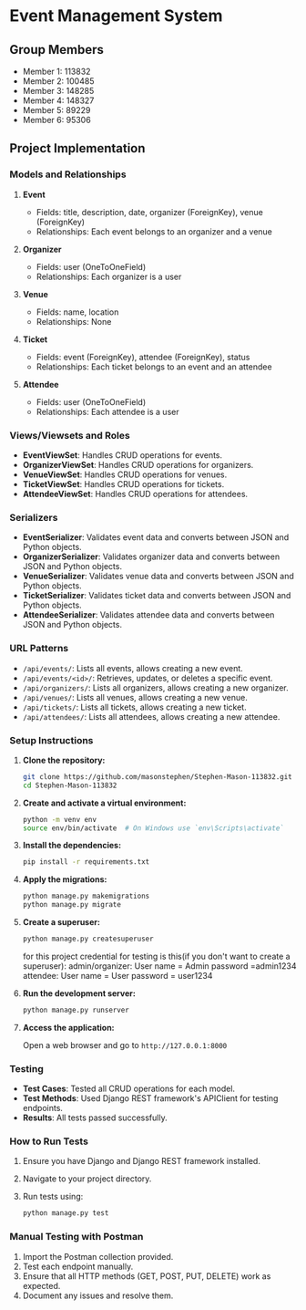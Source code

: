 # Event Management System

## Group Members
- Member 1: 113832
- Member 2: 100485
- Member 3: 148285
- Member 4: 148327
- Member 5: 89229
- Member 6: 95306

## Project Implementation

### Models and Relationships
1. **Event**
   - Fields: title, description, date, organizer (ForeignKey), venue (ForeignKey)
   - Relationships: Each event belongs to an organizer and a venue

2. **Organizer**
   - Fields: user (OneToOneField)
   - Relationships: Each organizer is a user

3. **Venue**
   - Fields: name, location
   - Relationships: None

4. **Ticket**
   - Fields: event (ForeignKey), attendee (ForeignKey), status
   - Relationships: Each ticket belongs to an event and an attendee

5. **Attendee**
   - Fields: user (OneToOneField)
   - Relationships: Each attendee is a user

### Views/Viewsets and Roles
- **EventViewSet**: Handles CRUD operations for events.
- **OrganizerViewSet**: Handles CRUD operations for organizers.
- **VenueViewSet**: Handles CRUD operations for venues.
- **TicketViewSet**: Handles CRUD operations for tickets.
- **AttendeeViewSet**: Handles CRUD operations for attendees.

### Serializers
- **EventSerializer**: Validates event data and converts between JSON and Python objects.
- **OrganizerSerializer**: Validates organizer data and converts between JSON and Python objects.
- **VenueSerializer**: Validates venue data and converts between JSON and Python objects.
- **TicketSerializer**: Validates ticket data and converts between JSON and Python objects.
- **AttendeeSerializer**: Validates attendee data and converts between JSON and Python objects.

### URL Patterns
- `/api/events/`: Lists all events, allows creating a new event.
- `/api/events/<id>/`: Retrieves, updates, or deletes a specific event.
- `/api/organizers/`: Lists all organizers, allows creating a new organizer.
- `/api/venues/`: Lists all venues, allows creating a new venue.
- `/api/tickets/`: Lists all tickets, allows creating a new ticket.
- `/api/attendees/`: Lists all attendees, allows creating a new attendee.

### Setup Instructions

1. **Clone the repository:**

    ```bash
    git clone https://github.com/masonstephen/Stephen-Mason-113832.git
    cd Stephen-Mason-113832
    ```

2. **Create and activate a virtual environment:**

    ```bash
    python -m venv env
    source env/bin/activate  # On Windows use `env\Scripts\activate`
    ```

3. **Install the dependencies:**

    ```bash
    pip install -r requirements.txt
    ```

4. **Apply the migrations:**

    ```bash
    python manage.py makemigrations
    python manage.py migrate
    ```

5. **Create a superuser:**

    ```bash
    python manage.py createsuperuser
    ```
	for this project credential for testing is this(if you don't want to create a superuser):
	admin/organizer: User name = Admin password =admin1234
	attendee: User name = User password = user1234 

6. **Run the development server:**

    ```bash
    python manage.py runserver
    ```

7. **Access the application:**

    Open a web browser and go to `http://127.0.0.1:8000`

### Testing
- **Test Cases**: Tested all CRUD operations for each model.
- **Test Methods**: Used Django REST framework's APIClient for testing endpoints.
- **Results**: All tests passed successfully.

### How to Run Tests
1. Ensure you have Django and Django REST framework installed.
2. Navigate to your project directory.
3. Run tests using:

    ```bash
    python manage.py test
    ```

### Manual Testing with Postman
1. Import the Postman collection provided.
2. Test each endpoint manually.
3. Ensure that all HTTP methods (GET, POST, PUT, DELETE) work as expected.
4. Document any issues and resolve them.

